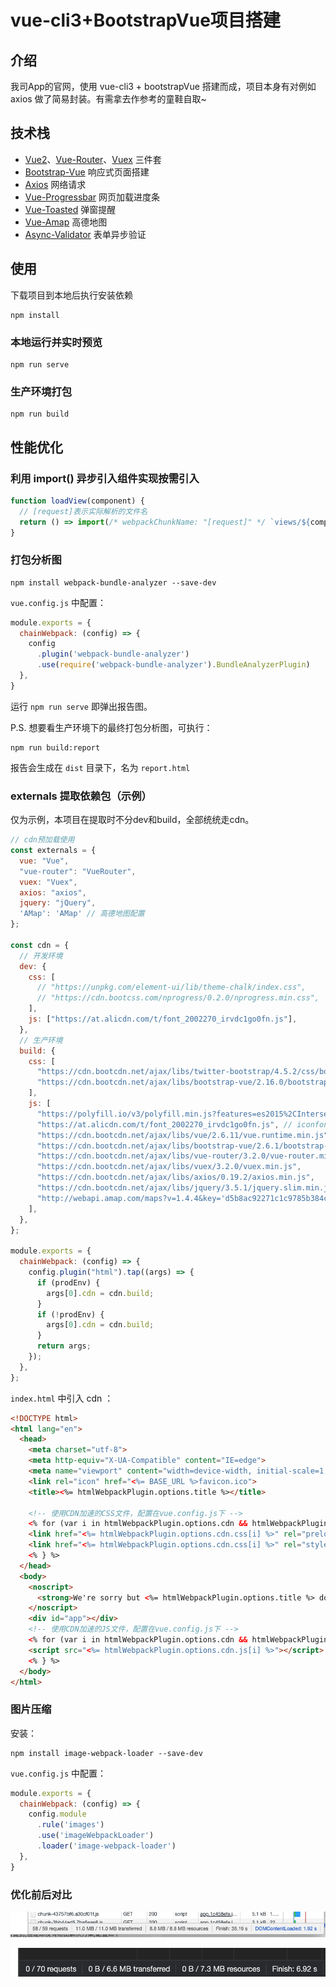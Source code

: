 # vue-cli3+BootstrapVue项目搭建

## 介绍

我司App的官网，使用 vue-cli3 + bootstrapVue 搭建而成，项目本身有对例如 axios 做了简易封装。有需拿去作参考的童鞋自取~

## 技术栈

-  [Vue2](https://cn.vuejs.org/)、[Vue-Router](https://router.vuejs.org/zh/)、[Vuex](https://vuex.vuejs.org/zh/) 三件套
-  [Bootstrap-Vue](https://github.com/bootstrap-vue/bootstrap-vue) 响应式页面搭建
-  [Axios](https://github.com/axios/axios) 网络请求
-  [Vue-Progressbar](https://github.com/hilongjw/vue-progressbar) 网页加载进度条
-  [Vue-Toasted](https://github.com/shakee93/vue-toasted) 弹窗提醒
-  [Vue-Amap](https://github.com/ElemeFE/vue-amap) 高德地图
-  [Async-Validator](https://github.com/yiminghe/async-validator) 表单异步验证

## 使用

下载项目到本地后执行安装依赖

```shell
npm install
```

### 本地运行并实时预览

```shell
npm run serve
```

### 生产环境打包

```shell
npm run build
```

## 性能优化

### 利用 import() 异步引入组件实现按需引入

```js
function loadView(component) {
  // [request]表示实际解析的文件名
  return () => import(/* webpackChunkName: "[request]" */ `views/${component}`)
}
```

### 打包分析图

```shell
npm install webpack-bundle-analyzer --save-dev
```

`vue.config.js` 中配置：

```js
module.exports = {
  chainWebpack: (config) => {
    config
      .plugin('webpack-bundle-analyzer')
      .use(require('webpack-bundle-analyzer').BundleAnalyzerPlugin)
  },
}
```

运行 `npm run serve` 即弹出报告图。

P.S. 想要看生产环境下的最终打包分析图，可执行：

```shell
npm run build:report
```

报告会生成在 `dist` 目录下，名为 `report.html`

### externals 提取依赖包（示例）

仅为示例，本项目在提取时不分dev和build，全部统统走cdn。

```js
// cdn预加载使用
const externals = {
  vue: "Vue",
  "vue-router": "VueRouter",
  vuex: "Vuex",
  axios: "axios",
  jquery: "jQuery",
  'AMap': 'AMap' // 高德地图配置
};

const cdn = {
  // 开发环境
  dev: {
    css: [
      // "https://unpkg.com/element-ui/lib/theme-chalk/index.css",
      // "https://cdn.bootcss.com/nprogress/0.2.0/nprogress.min.css",
    ],
    js: ["https://at.alicdn.com/t/font_2002270_irvdc1go0fn.js"],
  },
  // 生产环境
  build: {
    css: [
      "https://cdn.bootcdn.net/ajax/libs/twitter-bootstrap/4.5.2/css/bootstrap.min.css",
      "https://cdn.bootcdn.net/ajax/libs/bootstrap-vue/2.16.0/bootstrap-vue.min.css",
    ],
    js: [
      "https://polyfill.io/v3/polyfill.min.js?features=es2015%2CIntersectionObserver", // 兼容旧浏览器
      "https://at.alicdn.com/t/font_2002270_irvdc1go0fn.js", // iconfont字体图标
      "https://cdn.bootcdn.net/ajax/libs/vue/2.6.11/vue.runtime.min.js",
      "https://cdn.bootcdn.net/ajax/libs/bootstrap-vue/2.6.1/bootstrap-vue.min.js",
      "https://cdn.bootcdn.net/ajax/libs/vue-router/3.2.0/vue-router.min.js",
      "https://cdn.bootcdn.net/ajax/libs/vuex/3.2.0/vuex.min.js",
      "https://cdn.bootcdn.net/ajax/libs/axios/0.19.2/axios.min.js",
      "https://cdn.bootcdn.net/ajax/libs/jquery/3.5.1/jquery.slim.min.js",
      "http://webapi.amap.com/maps?v=1.4.4&key='d5b8ac92271c1c9785b384c9b83ce8b5'"
    ],
  },
};

module.exports = {
  chainWebpack: (config) => {
    config.plugin("html").tap((args) => {
      if (prodEnv) {
        args[0].cdn = cdn.build;
      }
      if (!prodEnv) {
        args[0].cdn = cdn.build;
      }
      return args;
    });
  },
};
```

`index.html` 中引入 cdn ：

```html
<!DOCTYPE html>
<html lang="en">
  <head>
    <meta charset="utf-8">
    <meta http-equiv="X-UA-Compatible" content="IE=edge">
    <meta name="viewport" content="width=device-width, initial-scale=1, shrink-to-fit=no">
    <link rel="icon" href="<%= BASE_URL %>favicon.ico">
    <title><%= htmlWebpackPlugin.options.title %></title>

    <!-- 使用CDN加速的CSS文件，配置在vue.config.js下 -->
    <% for (var i in htmlWebpackPlugin.options.cdn && htmlWebpackPlugin.options.cdn.css) { %>
    <link href="<%= htmlWebpackPlugin.options.cdn.css[i] %>" rel="preload" as="style">
    <link href="<%= htmlWebpackPlugin.options.cdn.css[i] %>" rel="stylesheet">
    <% } %>
  </head>
  <body>
    <noscript>
      <strong>We're sorry but <%= htmlWebpackPlugin.options.title %> doesn't work properly without JavaScript enabled. Please enable it to continue.</strong>
    </noscript>
    <div id="app"></div>
    <!-- 使用CDN加速的JS文件，配置在vue.config.js下 -->
    <% for (var i in htmlWebpackPlugin.options.cdn && htmlWebpackPlugin.options.cdn.js) { %>
    <script src="<%= htmlWebpackPlugin.options.cdn.js[i] %>"></script>
    <% } %>
  </body>
</html>
```

### 图片压缩

安装：

```shell
npm install image-webpack-loader --save-dev
```

`vue.config.js` 中配置：

```js
module.exports = {
  chainWebpack: (config) => {
    config.module
      .rule('images')
      .use('imageWebpackLoader')
      .loader('image-webpack-loader')
  },
}
```

### 优化前后对比

![](images/before-optimization.png)

![](images/after-optimization.png)

